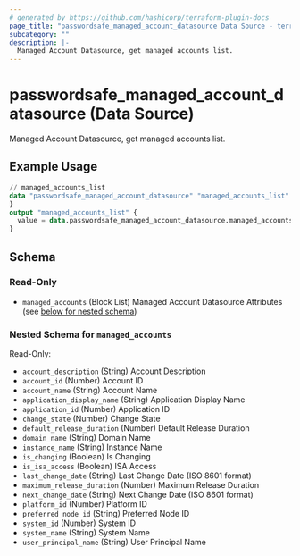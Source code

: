 ```yaml
---
# generated by https://github.com/hashicorp/terraform-plugin-docs
page_title: "passwordsafe_managed_account_datasource Data Source - terraform-provider-passwordsafe"
subcategory: ""
description: |-
  Managed Account Datasource, get managed accounts list.
---
```


# passwordsafe_managed_account_datasource (Data Source)

Managed Account Datasource, get managed accounts list.

## Example Usage

```terraform
// managed_accounts_list
data "passwordsafe_managed_account_datasource" "managed_accounts_list" {
}
output "managed_accounts_list" {
  value = data.passwordsafe_managed_account_datasource.managed_accounts_list.managed_accounts[0].account_name
}
```

<!-- schema generated by tfplugindocs -->
## Schema

### Read-Only

- `managed_accounts` (Block List) Managed Account Datasource Attributes (see [below for nested schema](#nestedblock--managed_accounts))

<a id="nestedblock--managed_accounts"></a>
### Nested Schema for `managed_accounts`

Read-Only:

- `account_description` (String) Account Description
- `account_id` (Number) Account ID
- `account_name` (String) Account Name
- `application_display_name` (String) Application Display Name
- `application_id` (Number) Application ID
- `change_state` (Number) Change State
- `default_release_duration` (Number) Default Release Duration
- `domain_name` (String) Domain Name
- `instance_name` (String) Instance Name
- `is_changing` (Boolean) Is Changing
- `is_isa_access` (Boolean) ISA Access
- `last_change_date` (String) Last Change Date (ISO 8601 format)
- `maximum_release_duration` (Number) Maximum Release Duration
- `next_change_date` (String) Next Change Date (ISO 8601 format)
- `platform_id` (Number) Platform ID
- `preferred_node_id` (String) Preferred Node ID
- `system_id` (Number) System ID
- `system_name` (String) System Name
- `user_principal_name` (String) User Principal Name

